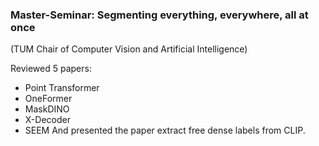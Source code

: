 ### Master-Seminar: Segmenting everything, everywhere, all at once 
(TUM Chair of Computer Vision and Artificial Intelligence)

Reviewed 5 papers:
- Point Transformer
- OneFormer
- MaskDINO
- X-Decoder
- SEEM
And presented the paper extract free dense labels from CLIP.


